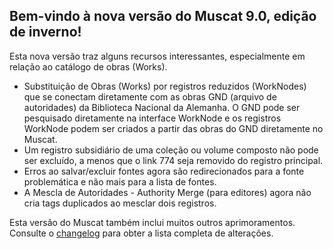 ## Bem-vindo à nova versão do Muscat 9.0, edição de inverno!

Esta nova versão traz alguns recursos interessantes, especialmente em relação ao catálogo de obras (Works).

* Substituição de Obras (Works) por registros reduzidos (WorkNodes) que se conectam diretamente com as obras GND (arquivo de autoridades) da Biblioteca Nacional da Alemanha. O GND pode ser pesquisado diretamente na interface WorkNode e os registros WorkNode podem ser criados a partir das obras do GND diretamente no Muscat.
* Um registro subsidiário de uma coleção ou volume composto não pode ser excluído, a menos que o link 774 seja removido do registro principal.
* Erros ao salvar/excluir fontes agora são redirecionados para a fonte problemática e não mais para a lista de fontes.
* A Mescla de Autoridades - Authority Merge (para editores) agora não cria tags duplicados ao mesclar dois registros.

Esta versão do Muscat também inclui muitos outros aprimoramentos. Consulte o [changelog](https://github.com/rism-ch/muscat/blob/master/CHANGELOG) para obter a lista completa de alterações.
